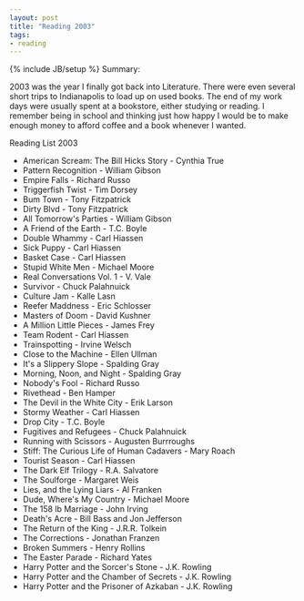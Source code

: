 ```yaml
---
layout: post
title: "Reading 2003"
tags:
- reading
---
```

{% include JB/setup %}
Summary:

2003 was the year I finally got back into Literature. There were even several short trips to Indianapolis to load up on used books. The end of my work days were usually spent at a bookstore, either studying or reading. I remember being in school and thinking just how happy I would be to make enough money to afford coffee and a book whenever I wanted.


Reading List 2003

* American Scream: The Bill Hicks Story - Cynthia True
* Pattern Recognition - William Gibson
* Empire Falls - Richard Russo
* Triggerfish Twist - Tim Dorsey
* Bum Town - Tony Fitzpatrick
* Dirty Blvd - Tony Fitzpatrick
* All Tomorrow's Parties - William Gibson
* A Friend of the Earth - T.C. Boyle
* Double Whammy - Carl Hiassen
* Sick Puppy - Carl Hiassen
* Basket Case - Carl Hiassen
* Stupid White Men - Michael Moore
* Real Conversations Vol. 1 - V. Vale
* Survivor - Chuck Palahnuick
* Culture Jam - Kalle Lasn
* Reefer Maddness - Eric Schlosser
* Masters of Doom - David Kushner
* A Million Little Pieces - James Frey
* Team Rodent - Carl Hiassen
* Trainspotting - Irvine Welsch
* Close to the Machine - Ellen Ullman
* It's a Slippery Slope - Spalding Gray
* Morning, Noon, and Night - Spalding Gray
* Nobody's Fool - Richard Russo
* Rivethead - Ben Hamper
* The Devil in the White City - Erik Larson
* Stormy Weather - Carl Hiassen
* Drop City - T.C. Boyle
* Fugitives and Refugees - Chuck Palahnuick
* Running with Scissors - Augusten Burrroughs
* Stiff: The Curious Life of Human Cadavers - Mary Roach
* Tourist Season - Carl Hiassen
* The Dark Elf Trilogy - R.A. Salvatore
* The Soulforge - Margaret Weis
* Lies, and the Lying Liars - Al Franken
* Dude, Where's My Country - Michael Moore
* The 158 lb Marriage - John Irving
* Death's Acre - Bill Bass and Jon Jefferson
* The Return of the King - J.R.R. Tolkein
* The Corrections - Jonathan Franzen
* Broken Summers - Henry Rollins
* The Easter Parade - Richard Yates
* Harry Potter and the Sorcer's Stone - J.K. Rowling
* Harry Potter and the Chamber of Secrets - J.K. Rowling
* Harry Potter and the Prisoner of Azkaban - J.K. Rowling

